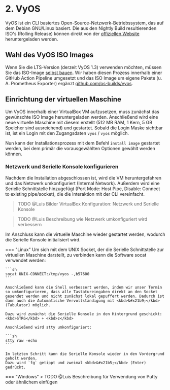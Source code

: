 # 2. VyOS

VyOS ist ein CLI basiertes Open-Source-Netzwerk-Betriebssystem, das auf dem Debian GNU/Linux basiert. 
Die aus den Nightly Build resultierenden ISO's (Rolling Release) können direkt von der [offiziellen Website](https://vyos.net/get/nightly-builds/) heruntergeladen werden.

## Wahl des VyOS ISO Images
Wenn Sie die LTS-Version (derzeit VyOS 1.3) verwenden möchten, müssen Sie das ISO-Image [selbst bauen](https://docs.vyos.io/en/latest/contributing/build-vyos.html). Wir haben diesen Prozess innerhalb einer GitHub Action Pipeline umgesetzt und das ISO Image um eigene Pakete (u. A. Prometheus Exporter) ergänzt [github.com/os-builds/vyos](https://github.com/os-builds/vyos).

## Einrichtung der virtuellen Maschine
Um VyOS innerhalb einer VirtualBox VM aufzusetzen, muss zunächst das gewünschte ISO Image heruntergeladen werden. Anschließend wird eine neue virtuelle Maschine mit diesem erstellt (512 MB RAM, 1 Kern, 5 GB Speicher sind ausreichend) und gestartet. Sobald die Login Maske sichtbar ist, ist ein Login mit den Zugangsdaten `vyos` / `vyos` möglich.

Nun kann der Installationsprozess mit dem Befehl `install image` gestartet werden, bei dem primär die vorausgewählten Optionen gewählt werden können.

### Netzwerk und Serielle Konsole konfigurieren

Nachdem die Installation abgeschlossen ist, wird die VM heruntergefahren und das Netzwerk umkonfiguriert (Internal Network). Außerdem wird eine Serielle Schnittstelle hinzugefügt (Port Mode: Host Pipe, Disable: Connect to existing pipe/socket), die die Interaktion mit der CLI vereinfacht.

> TODO @Luis Bilder VirtualBox Konfiguration: Netzwerk und Serielle Konsole

> TODO @Luis Beschreibung wie Netzwerk umkonfiguriert wird verbessern

Im Anschluss kann die virtuelle Maschine wieder gestartet werden, wodurch die Serielle Konsole initialisiert wird.

=== "Linux"
    Um sich mit dem UNIX Socket, der die Serielle Schnittstelle zur virtuellen Maschine darstellt, zu verbinden kann die Software socat verwendet werden:

    ```sh
    socat UNIX-CONNECT:/tmp/vyos -,b57600
    ```

    Anschließend kann die Shell verbessert werden, indem wir unser Termin so umkonfigurieren, dass alle Tastatureingaben direkt an den Socket gesendet werden und nicht zunächst lokal gepuffert werden. Dadurch ist dann auch die Automatische Vervollständigung mit <kbd>&#x21b9;</kbd> (Tabulator) möglich.

    Dazu wird zunächst die Serielle Konsole in den Hintergrund geschickt: <kbd>STRG</kbd> + <kbd>z</kbd>

    Anschließend wird stty umkonfiguriert:

    ```sh
    stty raw -echo
    ```

    Im letzten Schritt kann die Serielle Konsole wieder in den Vordergrund geholt werden.  
    Dazu wird `fg` getippt und zweimal <kbd>&#x21b5;</kbd> (Enter) gedrückt.

=== "Windows"
    > TODO @Luis Beschreibung für Verwendung von Putty oder ähnlichem einfügen
